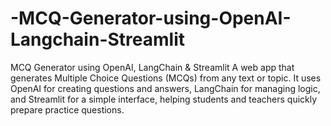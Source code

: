# -MCQ-Generator-using-OpenAI-Langchain-Streamlit
MCQ Generator using OpenAI, LangChain &amp; Streamlit A web app that generates Multiple Choice Questions (MCQs) from any text or topic. It uses OpenAI for creating questions and answers, LangChain for managing logic, and Streamlit for a simple interface, helping students and teachers quickly prepare practice questions.
